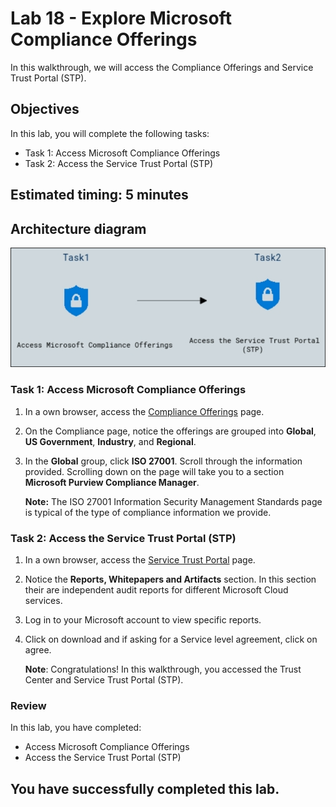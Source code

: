 # Lab 18 - Explore Microsoft Compliance Offerings

In this walkthrough, we will access the Compliance Offerings and Service Trust Portal (STP).

## Objectives

In this lab, you will complete the following tasks:

+ Task 1: Access Microsoft Compliance Offerings
+ Task 2: Access the Service Trust Portal (STP)

## Estimated timing: 5 minutes

## Architecture diagram

![](../images/az900lab18.png)

### Task 1: Access Microsoft Compliance Offerings

1. In a own browser, access the [Compliance Offerings](https://docs.microsoft.com/en-us/compliance/regulatory/offering-home) page.

1. On the Compliance page, notice the offerings are grouped into **Global**, **US Government**, **Industry**, and **Regional**.

1. In the **Global** group, click **ISO 27001**. Scroll through the information provided. Scrolling down on the page will take you to a section **Microsoft Purview Compliance Manager**.

    **Note:** The ISO 27001 Information Security Management Standards page is typical of the type of compliance information we provide.

### Task 2: Access the Service Trust Portal (STP)

1. In a own browser, access the [Service Trust Portal](https://servicetrust.microsoft.com/) page.

1. Notice the **Reports, Whitepapers and Artifacts** section. In this section their are independent audit reports for different Microsoft Cloud services.
 
1. Log in to your Microsoft account to view specific reports.

1. Click on download and if asking for a Service level agreement, click on agree.

   **Note**: Congratulations! In this walkthrough, you accessed the Trust Center and Service Trust Portal (STP).

### Review
In this lab, you have completed:
- Access Microsoft Compliance Offerings
- Access the Service Trust Portal (STP)

## You have successfully completed this lab.
